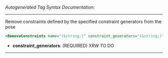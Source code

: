 <!-- THIS IS AN AUTOGENERATED FILE: Don't edit it directly, instead change the schema definition in the code itself. -->

_Autogenerated Tag Syntax Documentation:_

---
Remove constraints defined by the specified constraint generators from the pose

```xml
<RemoveConstraints name="(&string;)" constraint_generators="(&string;)" />
```

-   **constraint_generators**: (REQUIRED) XRW TO DO

---
